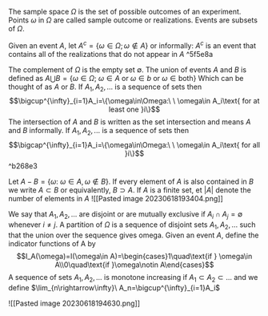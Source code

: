 The sample space $\Omega$ is the set of possible outcomes of an experiment. Points $\omega$ in $\Omega$ are called sample outcome or realizations. Events are subsets of $\Omega$.

Given an event $A$, let $A^c=\{\omega\in\Omega;\omega\notin A\}$  or informally: $A^c$ is an event that contains all of the realizations that do not appear in $A$ ^5f5e8a

The complement of $\Omega$ is the empty set $\emptyset$. The union of events $A$ and $B$ is defined as $A\bigcup B =\{\omega \in \Omega;\ \omega\in A\ \text{or}\ \omega\in b\   \text{or}\ \omega \in \text{both}\}$ 
Which can be thought of as  $A$ or $B$. If $A_1,A_2,...$ is a sequence of sets then 
$$\bigcup^{\infty}_{i=1}A_i=\{\omega\in\Omega:\ \ \omega\in A_i\text{ for at least one }i\}$$
The intersection of $A$ and $B$ is written as the set intersection and means $A$ and $B$ informally.  If $A_1,A_2,...$ is a sequence of sets then 
$$\bigcap^{\infty}_{i=1}A_i=\{\omega\in\Omega:\ \ \omega\in A_i\text{ for all }i\}$$ ^b268e3

Let $A-B=\{\omega:\ \omega\in A,\omega\notin B\}$. If every element of $A$ is also contained in $B$ we write $A\subset B$ or equivalently, $B\supset A$. If $A$ is a finite set, et $|A|$ denote the number of elements in $A$
![[Pasted image 20230618193404.png]]

We say that $A_1,A_2,...$ are disjoint or are mutually exclusive if $A_i\cap A_j=\emptyset$  whenever $i\ne j$. A partition of $\Omega$ is a sequence of disjoint sets $A_1,A_2, ...$ such that the union over the sequence gives omega. Given an event $A$, define the indicator functions of A by
$$I_A(\omega)=I(\omega\in A)=\begin{cases}1\quad\text{if } \omega\in A\\0\quad\text{if }\omega\notin A\end{cases}$$
A sequence of sets $A_1, A_2, ...$ is monotone increasing if $A_1\subset A_2\subset ...$ and we define $\lim_{n\rightarrow\infty}\ A_n=\bigcup^{\infty}_{i=1}A_i$   

![[Pasted image 20230618194630.png]]
